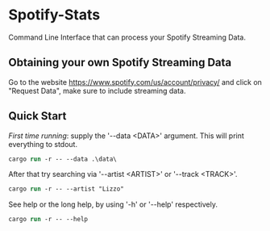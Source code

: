 # Spotify-Stats

Command Line Interface that can process your Spotify Streaming Data.

## Obtaining your own Spotify Streaming Data

Go to the website <https://www.spotify.com/us/account/privacy/> and click on "Request Data", make sure to include streaming data.

## Quick Start

*First time running*: supply the '--data \<DATA\>' argument. This will print everything to stdout.

```ps
cargo run -r -- --data .\data\
```

After that try searching via '--artist \<ARTIST\>' or '--track \<TRACK\>'.

```ps
cargo run -r -- --artist "Lizzo"
```

See help or the long help, by using '-h' or '--help' respectively.

```ps
cargo run -r -- --help
```
